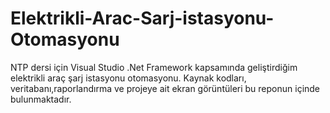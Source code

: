 # Elektrikli-Arac-Sarj-istasyonu-Otomasyonu
NTP dersi için Visual Studio .Net Framework kapsamında geliştirdiğim elektrikli araç şarj istasyonu otomasyonu. Kaynak kodları, veritabanı,raporlandırma ve projeye ait ekran görüntüleri bu reponun içinde bulunmaktadır.
